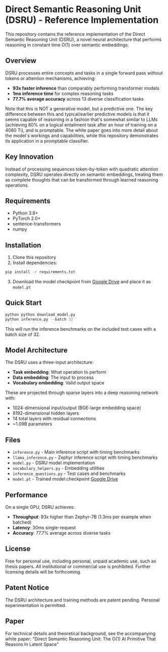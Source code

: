 # Direct Semantic Reasoning Unit (DSRU) - Reference Implementation

This repository contains the reference implementation of the Direct Semantic Reasoning Unit (DSRU), a novel neural architecture that performs reasoning in constant time O(1) over semantic embeddings.

## Overview

DSRU processes entire concepts and tasks in a single forward pass without tokens or attention mechanisms, achieving:
- **93x faster inference** than comparably performing transformer models
- **1ms inference time** for complex reasoning tasks
- **77.7% average accuracy** across 13 diverse classification tasks

Note that this is NOT a generative model, but a predictive one. The key difference between this and typical/earlier predictive models is that it seems capable of reasoning in a fashion that's somewhat similar to LLMs (achieving 80% on a logical entailment task after an hour of training on a 4060 Ti), and is promptable. The white paper goes into more detail about the model's workings and capabilities, while this repository demonstrates its application in a promptable classifier.

## Key Innovation

Instead of processing sequences token-by-token with quadratic attention complexity, DSRU operates directly on semantic embeddings, treating them as complete thoughts that can be transformed through learned reasoning operations.

## Requirements

- Python 3.8+
- PyTorch 2.0+
- sentence-transformers
- numpy

## Installation

1. Clone this repository
2. Install dependencies:
```bash
pip install -r requirements.txt
```
3. Download the model checkpoint from [Google Drive](https://drive.google.com/file/d/1oZarHzA7PwSij6aBGOQaEHCnB100St3H/view?usp=sharing) and place it as `model.pt`

## Quick Start

```python
python python download_model.py
python inference.py --batch 32
```

This will run the inference benchmarks on the included test cases with a batch size of 32.

## Model Architecture

The DSRU uses a three-input architecture:
- **Task embedding**: What operation to perform
- **Data embedding**: The input to process  
- **Vocabulary embedding**: Valid output space

These are projected through sparse layers into a deep reasoning network with:
- 1024-dimensional input/output (BGE-large embedding space)
- 8192-dimensional hidden layers
- 14 total layers with residual connections
- ~1.09B parameters

## Files

- `inference.py` - Main inference script with timing benchmarks
- `llama_inference.py` - Zephyr inference script with timing benchmarks
- `model.py` - DSRU model implementation
- `vocabulary_helpers.py` - Embedding utilities
- `inference_questions.py` - Test cases and benchmarks
- `model.pt` - Trained model checkpoint [Google Drive](https://drive.google.com/file/d/1oZarHzA7PwSij6aBGOQaEHCnB100St3H/view?usp=sharing)

## Performance

On a single GPU, DSRU achieves:
- **Throughput**: 93x higher than Zephyr-7B (1.3ms per example when batched)
- **Latency**: 30ms single-request
- **Accuracy**: 77.7% average across diverse tasks

## License

Free for personal use, including personal, unpaid academic use, such as thesis papers. All institutional or commercial use is prohibited. Further licensing details will be forthcoming.

## Patent Notice

The DSRU architecture and training methods are patent pending. Personal experimentation is permitted.

## Paper

For technical details and theoretical background, see the accompanying white paper: "Direct Semantic Reasoning Unit: The O(1) AI Primitive That Reasons In Latent Space"
